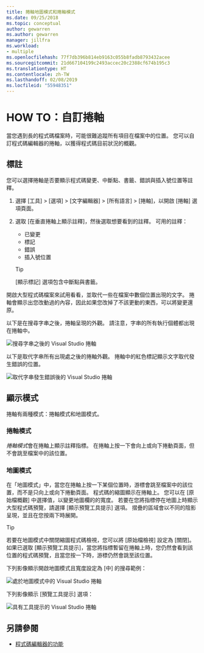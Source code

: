 ```yaml
---
title: 捲軸地圖模式和捲軸模式
ms.date: 09/25/2018
ms.topic: conceptual
author: gewarren
ms.author: gewarren
manager: jillfra
ms.workload:
- multiple
ms.openlocfilehash: 77f7db396b814eb9163c055b8fadb8793432acee
ms.sourcegitcommit: 21d667104199c2493accec20c2388cf674b195c3
ms.translationtype: HT
ms.contentlocale: zh-TW
ms.lasthandoff: 02/08/2019
ms.locfileid: "55948351"
---
```

# <a name="how-to-customize-the-scroll-bar"></a>HOW TO：自訂捲軸

當您遇到長的程式碼檔案時，可能很難追蹤所有項目在檔案中的位置。 您可以自訂程式碼編輯器的捲軸，以獲得程式碼目前狀況的概觀。

## <a name="annotations"></a>標註

您可以選擇捲軸是否要顯示程式碼變更、中斷點、書籤、錯誤與插入號位置等註釋。

   1. 選擇 [工具] > [選項] > [文字編輯器] > [所有語言] > [捲軸]，以開啟 [捲軸] 選項頁面。

   2. 選取 [在垂直捲軸上顯示註釋]，然後選取想要看到的註釋。 可用的註釋：

      - 已變更
      - 標記
      - 錯誤
      - 插入號位置

      > [!TIP]
      > [顯示標記] 選項包含中斷點與書籤。

開啟大型程式碼檔案來試用看看，並取代一些在檔案中數個位置出現的文字。 捲軸會顯示出您改動過的內容，因此如果您改掉了不該更動的東西，可以將變更還原。

以下是在搜尋字串之後，捲軸呈現的外觀。 請注意，字串的所有執行個體都出現在捲軸中。

![搜尋字串之後的 Visual Studio 捲軸](../ide/media/enhancedscrollbarsearch.png)

以下是取代字串所有出現處之後的捲軸外觀。 捲軸中的紅色標記顯示文字取代發生錯誤的位置。

![取代字串發生錯誤後的 Visual Studio 捲軸](../ide/media/enhancedscrollbarreplace.png)

## <a name="display-modes"></a>顯示模式

捲軸有兩種模式：捲軸模式和地圖模式。

### <a name="bar-mode"></a>捲軸模式

*捲軸模式*會在捲軸上顯示註釋指標。 在捲軸上按一下會向上或向下捲動頁面，但不會跳至檔案中的該位置。

### <a name="map-mode"></a>地圖模式

在「地圖模式」中，當您在捲軸上按一下某個位置時，游標會跳至檔案中的該位置，而不是只向上或向下捲動頁面。 程式碼的縮圖顯示在捲軸上。 您可以在 [原始檔概觀] 中選擇值，以變更地圖欄的的寬度。 若要在您將指標停在地圖上時顯示大型程式碼預覽，請選擇 [顯示預覽工具提示] 選項。 摺疊的區域會以不同的陰影呈現，並且在您按兩下時展開。

> [!TIP]
> 若要在地圖模式中關閉縮圖程式碼檢視，您可以將 [原始檔檢視] 設定為 [關閉]。 如果已選取 [顯示預覽工具提示]，當您將指標暫留在捲軸上時，您仍然會看到該位置的程式碼預覽，且當您按一下時，游標仍然會跳至該位置。

下列影像顯示開啟地圖模式且寬度設定為 [中] 的搜尋範例：

![處於地圖模式中的 Visual Studio 捲軸](../ide/media/enhancedscrollbar.png)

下列影像顯示 [預覽工具提示] 選項：

![具有工具提示的 Visual Studio 捲軸](../ide/media/enhancedscrollbarsearchtooltip.png)

## <a name="see-also"></a>另請參閱

- [程式碼編輯器的功能](../ide/writing-code-in-the-code-and-text-editor.md)